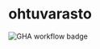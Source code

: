 # ohtuvarasto

![GHA workflow badge](https://github.com/arouvari/ohtuvarasto/workflows/CI/badge.svg)
